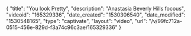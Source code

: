{
    "title": "You look Pretty",
    "description": "Anastasia Beverly Hills focous",
    "videoid": "165329336",
    "date_created": "1530306540",
    "date_modified": "1530548165",
    "type": "captivate",
    "layout": "video",
    "url": "\/v\/99fc712a-0515-456e-829d-f3a74c96c3ae\/165329336"
}